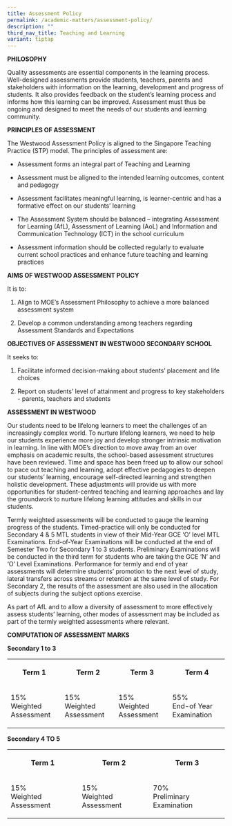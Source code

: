 ```yaml
---
title: Assessment Policy
permalink: /academic-matters/assessment-policy/
description: ""
third_nav_title: Teaching and Learning
variant: tiptap
---
```

<p><strong>PHILOSOPHY&nbsp;</strong>
</p>
<p>Quality assessments are essential components in the learning process.&nbsp;
Well-designed assessments provide students, teachers, parents and stakeholders
with information on the learning, development and progress of students.
It also provides feedback on the student’s learning process and informs
how this learning can be improved. Assessment must thus be ongoing and
designed to meet the needs of our students and learning community.&nbsp;</p>
<p><strong>PRINCIPLES OF ASSESSMENT</strong> &nbsp;</p>
<p>The Westwood Assessment Policy is aligned to the Singapore Teaching Practice
(STP) model. The principles of assessment are:</p>
<ul data-tight="true" class="tight">
<li>
<p>Assessment forms an integral part of Teaching and Learning&nbsp;</p>
</li>
<li>
<p>Assessment must be aligned to the intended learning outcomes, content
and pedagogy</p>
</li>
<li>
<p>Assessment facilitates meaningful learning, is learner-centric and has
a formative effect on our students’ learning</p>
</li>
<li>
<p>The Assessment System should be balanced – integrating Assessment for
Learning (AfL), Assessment of Learning (AoL)&nbsp;and Information and Communication
Technology (ICT)&nbsp;in the school curriculum</p>
</li>
<li>
<p>Assessment information should be collected regularly to evaluate current
school practices and enhance future teaching and learning practices</p>
</li>
</ul>
<p><strong>AIMS OF WESTWOOD ASSESSMENT POLICY</strong>
</p>
<p>It is to:</p>
<ol>
<li>
<p>Align to MOE’s Assessment Philosophy to achieve a more balanced assessment
system</p>
</li>
<li>
<p>Develop a common understanding among teachers regarding Assessment Standards
and Expectations</p>
</li>
</ol>
<p><strong>OBJECTIVES OF ASSESSMENT IN WESTWOOD SECONDARY SCHOOL</strong>
</p>
<p>It seeks to:</p>
<ol data-tight="true" class="tight">
<li>
<p>Facilitate informed decision-making about students’ placement and life
choices</p>
</li>
<li>
<p>Report on students’ level of attainment and progress to key stakeholders
- parents, teachers and students</p>
</li>
</ol>
<p><strong>ASSESSMENT IN WESTWOOD</strong>
</p>
<p>Our students need to be lifelong learners to meet the challenges of an
increasingly complex world. To nurture lifelong learners, we need to help
our students experience more joy and develop stronger intrinsic motivation
in learning. In line with MOE’s direction to move away from an over emphasis
on academic results, the school-based assessment structures have been reviewed.
Time and space has been freed up to allow our school to pace out teaching
and learning, adopt effective pedagogies to deepen our students’ learning,
encourage self-directed learning and strengthen holistic development. These
adjustments will provide us with more opportunities for student-centred
teaching and learning approaches and lay the groundwork to nurture lifelong
learning attitudes and skills in our students.</p>
<p>Termly weighted assessments will be conducted to gauge the learning progress
of the students. Timed-practice will only be conducted for Secondary 4
&amp; 5 MTL students in view of their Mid-Year GCE ‘O’ level MTL Examinations.
End-of-Year Examinations will be conducted at the end of Semester Two for
Secondary 1 to 3 students. Preliminary Examinations will be conducted in
the third term for students who are taking the GCE ‘N’ and ‘O’ Level Examinations.
Performance for termly and end of year assessments will determine students’
promotion to the next level of study, lateral transfers across streams
or retention at the same level of study. For Secondary 2, the results of
the assessment are also used in the allocation of subjects during the subject
options exercise.&nbsp;</p>
<p>As part of AfL and to allow a diversity of assessment to more effectively
assess students’ learning, other modes of assessment may be included as
part of the termly weighted assessments where relevant.&nbsp;</p>
<p><strong>COMPUTATION OF ASSESSMENT MARKS</strong>
</p>
<p><strong>Secondary 1 to 3</strong>
</p>
<table style="minWidth: 100px">
<colgroup>
<col>
<col>
<col>
<col>
</colgroup>
<tbody>
<tr>
<th rowspan="1" colspan="1">
<p>Term 1</p>
</th>
<th rowspan="1" colspan="1">
<p>Term 2</p>
</th>
<th rowspan="1" colspan="1">
<p>Term 3</p>
</th>
<th rowspan="1" colspan="1">
<p>Term 4</p>
</th>
</tr>
<tr>
<td rowspan="1" colspan="1">
<p>15%
<br>Weighted Assessment</p>
</td>
<td rowspan="1" colspan="1">
<p>15%
<br>Weighted Assessment</p>
</td>
<td rowspan="1" colspan="1">
<p>15%
<br>Weighted Assessment</p>
</td>
<td rowspan="1" colspan="1">
<p>55%
<br>End-of Year Examination</p>
</td>
</tr>
</tbody>
</table>
<p><strong>Secondary 4 TO 5</strong>
</p>
<table style="minWidth: 75px">
<colgroup>
<col>
<col>
<col>
</colgroup>
<tbody>
<tr>
<th rowspan="1" colspan="1">
<p>Term 1</p>
</th>
<th rowspan="1" colspan="1">
<p>Term 2</p>
</th>
<th rowspan="1" colspan="1">
<p>Term 3</p>
</th>
</tr>
<tr>
<td rowspan="1" colspan="1">
<p>15%
<br>Weighted Assessment</p>
</td>
<td rowspan="1" colspan="1">
<p>15%
<br>Weighted Assessment</p>
</td>
<td rowspan="1" colspan="1">
<p>70%
<br>Preliminary Examination</p>
</td>
</tr>
</tbody>
</table>
<p></p>
